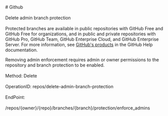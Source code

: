 <br>#     Github</br>
<br>Delete admin branch protection</br>
<br>Protected branches are available in public repositories with GitHub Free and GitHub Free for organizations, and in public and private repositories with GitHub Pro, GitHub Team, GitHub Enterprise Cloud, and GitHub Enterprise Server. For more information, see [GitHub's products](https://help.github.com/github/getting-started-with-github/githubs-products) in the GitHub Help documentation.

Removing admin enforcement requires admin or owner permissions to the repository and branch protection to be enabled.</br>
<br>Method: Delete</br>
<br>OperationID: repos/delete-admin-branch-protection</br>
<br>EndPoint:</br>
<br>/repos/{owner}/{repo}/branches/{branch}/protection/enforce_admins</br>
